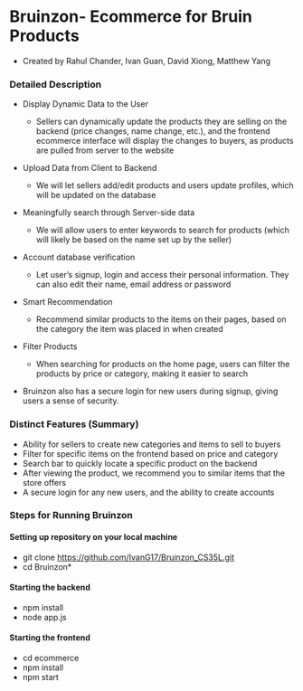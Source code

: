 # Bruinzon- Ecommerce for Bruin Products 

* Created by Rahul Chander, Ivan Guan, David Xiong, Matthew Yang


### Detailed Description
* Display Dynamic Data to the User
    * Sellers can dynamically update the products they are selling on the backend (price changes, name change, etc.), and the frontend ecommerce interface will display the changes to buyers, as products are pulled from server to the website

* Upload Data from Client to Backend
    * We will let sellers add/edit products and users update profiles, which will be updated on the database

* Meaningfully search through Server-side data
    * We will allow users to enter keywords to search for products (which will likely be based on the name set up by the seller)

* Account database verification
    * Let user’s signup, login and access their personal information. They can also edit their name, email address or password

* Smart Recommendation
    * Recommend similar products to the items on their pages, based on the category the item was placed in when created

* Filter Products
    * When searching for products on the home page, users can filter the products by price or category, making it easier to search

* Bruinzon also has a secure login for new users during signup, giving users a sense of security. 


### Distinct Features (Summary)
* Ability for sellers to create new categories and items to sell to buyers 
* Filter for specific items on the frontend based on price and category
* Search bar to quickly locate a specific product on the backend 
* After viewing the product, we recommend you to similar items that the store offers
* A secure login for any new users, and the ability to create accounts

### Steps for Running Bruinzon 
#### Setting up repository on your local machine
* git clone https://github.com/IvanG17/Bruinzon_CS35L.git
* cd Bruinzon* 
#### Starting the backend
* npm install       
* node app.js 
#### Starting the frontend
* cd ecommerce 
* npm install 
* npm start
